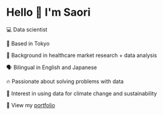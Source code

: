 # Hello 👋 I'm Saori


💻 Data scientist  

📍 Based in Tokyo  

💊 Background in healthcare market research + data analysis  

🗣️ Bilingual in English and Japanese  

🔥 Passionate about solving problems with data  

🌿 Interest in using data for climate change and sustainability  

👀 View my <a href = "https://saoriyosano.notion.site/Saori-Yosano-69cbf95c8d9b49cea145b7e4c9dde0f3">portfolio</a>  
